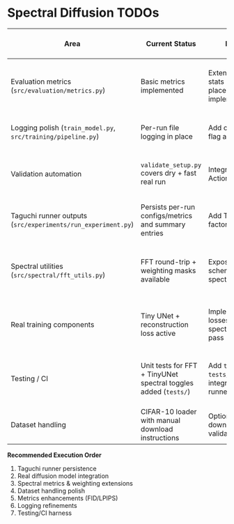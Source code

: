 # Spectral Diffusion TODOs

| Area | Current Status | Immediate Next Step | Dependency | Notes / Implementation Tip |
| - | - | - | - | - |
| Evaluation metrics (`src/evaluation/metrics.py`) | Basic metrics implemented | Extend with dataset-aware stats (e.g., FID/LPIPS placeholders → real implementations) | Availability of metric dependencies | Use cached features to keep evaluation lightweight once implemented |
| Logging polish (`train_model.py`, `src/training/pipeline.py`) | Per-run file logging in place | Add optional console log level flag and structured JSON logs | Independent | Hook into CLI via `--log-level` to avoid noisy runs |
| Validation automation | `validate_setup.py` covers dry + fast real run | Integrate script into CI (GitHub Actions workflow) | Metrics + logging updates | Cache CIFAR-10 between CI runs or fall back to synthetic mode |
| Taguchi runner outputs (`src/experiments/run_experiment.py`) | Persists per-run configs/metrics and summary entries | Add Taguchi S/N analysis and factor ranking utilities | Depends on metrics completeness | Artifacts now mirror single-run structure for downstream analysis |
| Spectral utilities (`src/spectral/fft_utils.py`) | FFT round-trip + weighting masks available | Expose richer weighting schemes and connect to spectral-aware losses | Independent | Current options: `enabled`, `normalize`, `weighting` (`none`, `radial`, `bandpass`) |
| Real training components | Tiny UNet + reconstruction loss active | Implement diffusion-specific losses & noise schedule; wire spectral toggles into forward pass | Spectral utilities upgrade | Maintain baseline `baseline_conv` path for synthetic quick tests |
| Testing / CI | Unit tests for FFT + TinyUNet spectral toggles added (`tests/`) | Add `tests/test_imports.py` and `tests/test_training_dryrun.py`; integrate pytest or simple runner | Validation script ready | Ensure determinism checks cover seeding and artifact generation |
| Dataset handling | CIFAR-10 loader with manual download instructions | Optionally enable auto-download flag and checksum validation | Network availability | Document dataset caching strategy for CI/local users |

**Recommended Execution Order**
1. Taguchi runner persistence
2. Real diffusion model integration
3. Spectral metrics & weighting extensions
4. Dataset handling polish
5. Metrics enhancements (FID/LPIPS)
6. Logging refinements
7. Testing/CI harness
